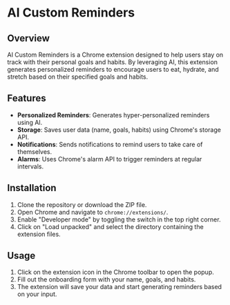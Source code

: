 # AI Custom Reminders

## Overview

AI Custom Reminders is a Chrome extension designed to help users stay on track with their personal goals and habits. By leveraging AI, this extension generates personalized reminders to encourage users to eat, hydrate, and stretch based on their specified goals and habits.

## Features

- **Personalized Reminders**: Generates hyper-personalized reminders using AI.
- **Storage**: Saves user data (name, goals, habits) using Chrome's storage API.
- **Notifications**: Sends notifications to remind users to take care of themselves.
- **Alarms**: Uses Chrome's alarm API to trigger reminders at regular intervals.

## Installation

1. Clone the repository or download the ZIP file.
2. Open Chrome and navigate to `chrome://extensions/`.
3. Enable "Developer mode" by toggling the switch in the top right corner.
4. Click on "Load unpacked" and select the directory containing the extension files.

## Usage

1. Click on the extension icon in the Chrome toolbar to open the popup.
2. Fill out the onboarding form with your name, goals, and habits.
3. The extension will save your data and start generating reminders based on your input.


